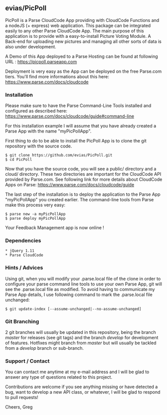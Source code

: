 ## evias/PicPoll
PicPoll is a Parse CloudCode App providing with CloudCode Functions
and a nodeJS (+ express) web application. This package can be integrated
easily to any other Parse CloudCode App. The main purpose of this application
is to provide with a easy-to-install Picture Voting Module. A Back-end for
uploading new pictures and managing all other sorts of data is also under
development.

A Demo of this App deployed to a Parse Hosting can be found at following
URL : https://picpoll.parseapp.com

Deployment is very easy as the App can be deployed on the free Parse.com
tiers. You'll find more informations about this here: https://www.parse.com/docs/cloudcode

### Installation
Please make sure to have the Parse Command-Line Tools installed and configured
as described here: https://www.parse.com/docs/cloudcode/guide#command-line

For this installation example I will assume that you have already created
a Parse App with the name "myPicPollApp".

First thing to do to be able to install the PicPoll App is to clone
the git repository with the source code.

    $ git clone https://github.com/evias/PicPoll.git
    $ cd PicPoll

Now that you have the source code, you will see a public/ directory and a
cloud/ directory. These two directories are important for the CloudCode API
provided by Parse.com. See following link for more details about CloudCode
Apps on Parse: https://www.parse.com/docs/cloudcode/guide

The last step of the installation is to deploy the application to the Parse
App "myPicPollApp" you created earlier. The command-line tools from Parse
make this process very easy:

    $ parse new -a myPicPollApp
    $ parse deploy myPicPollApp

Your Feedback Management app is now online !

### Dependencies
    * jQuery 1.11
    * Parse CloudCode

### Hints / Advices
Using git, when you will modify your .parse.local file of the clone in order
to configure your parse command line tools to use your own Parse App, git will
see the .parse.local file as modified. To avoid having to communicate my Parse
App details, I use following command to mark the .parse.local file unchanged:

    $ git update-index [--assume-unchanged|--no-assume-unchanged]

### Git Branching
2 git branches will usually be updated in this repository, being the branch
*master* for releases (see git tags) and the branch *develop* for development
of features. Hotfixes might branch from *master* but will usually be tackled
from a *develop* branch or sub-branch.

### Support / Contact
You can contact me anytime at my e-mail address and I will be glad to answer
any type of questions related to this project.

Contributions are welcome if you see anything missing or have detected a
bug, want to develop a new API class, or whatever, I will be glad to respond
to pull requests!

Cheers,
Greg
